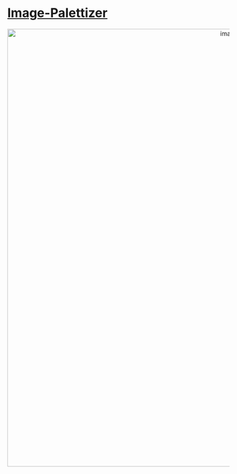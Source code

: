 # [Image-Palettizer](https://gregorykogan.github.io/Palettizer)

<p align="center">
  <img width="990" alt="image" src="https://github.com/GregoryKogan/Palettizer/assets/60318411/599c1ab6-50a1-40ee-bb10-3049dec502f1">
<p/>
